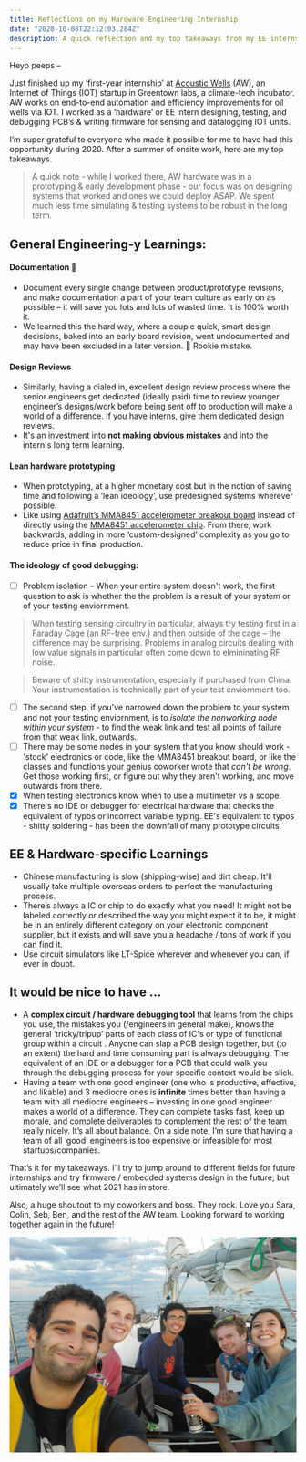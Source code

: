 ```yaml
---
title: Reflections on my Hardware Engineering Internship 
date: "2020-10-08T22:12:03.284Z"
description: A quick reflection and my top takeaways from my EE internship working at Acoustic Wells, an IOT startup, during the summer of '20.    
---
```


Heyo peeps – 

Just finished up my ‘first-year internship’ at [Acoustic Wells](https://acoustic-wells.com/) (AW), an Internet of Things (IOT) startup in Greentown labs, a climate-tech incubator. AW works on end-to-end automation and efficiency improvements for oil wells via IOT. I worked as a ‘hardware’ or EE intern designing, testing, and debugging PCB’s & writing firmware for sensing and datalogging IOT units. 

I’m super grateful to everyone who made it possible for me to have had this opportunity during 2020. After a summer of onsite work, here are my top takeaways. 

> A quick note - while I worked there, AW hardware was in a prototyping & early development phase - our focus was on designing systems that worked and ones we could deploy ASAP. We spent much less time simulating & testing systems to be robust in the long term.

## General Engineering-y Learnings: 

#### Documentation 💯

- Document every single change between product/prototype revisions, and make documentation a part of your team culture as early on as possible – it will save you lots and lots of wasted time. It is 100% worth it. 
- We learned this the hard way, where a couple quick, smart design decisions, baked into an early board revision, went undocumented and may have been excluded in a later version. 😬 Rookie mistake.  

#### Design Reviews 

- Similarly, having a dialed in, excellent design review process where the senior engineers get dedicated (ideally paid) time to review younger engineer’s designs/work before being sent off to production will make a world of a difference. If you have interns, give them dedicated design reviews. 
- It's an investment into **not making obvious mistakes** and into the intern's long term learning. 

#### Lean hardware prototyping

- When prototyping, at a higher monetary cost but in the notion of saving time and following a ‘lean ideology’, use predesigned systems wherever possible. 
- Like using [Adafruit’s MMA8451 accelerometer breakout board](https://learn.adafruit.com/adafruit-mma8451-accelerometer-breakout) instead of directly using the [MMA8451 accelerometer chip](https://www.mouser.com/ProductDetail/NXP-Semiconductors/MMA8451QT?qs=nf24X8JpkflIa2CupKIQ%252BA%3D%3D). From there, work backwards, adding in more ‘custom-designed’ complexity as you go to reduce price in final production. 

#### The ideology of good debugging: 

- [ ] Problem isolation – When your entire system doesn't work, the first question to ask is whether the the problem is a result of your system or of your testing enviornment. 

> When testing sensing circuitry in particular, always try testing first in a Faraday Cage (an RF-free env.) and then outside of the cage – the difference may be surprising. Problems in analog circuits dealing with low value signals in particular often come down to elmininating RF noise.

> Beware of shitty instrumentation, especially if purchased from China. Your instrumentation is technically part of your test enviornment too. 

- [ ] The second step, if you've narrowed down the problem to your system and not your testing enviornment, is to *isolate the nonworking node within your system* - to find the weak link and test all points of failure from that weak link, outwards.
- [ ] There may be some nodes in your system that you know should work - 'stock' electronics or code, like the MMA8451 breakout board, or like the classes and functions your genius coworker wrote that *can't be wrong*. Get those working first, or figure out why they aren't working, and move outwards from there. 
- [x] When testing electronics know when to use a multimeter vs a scope.
- [x] There's no IDE or debugger for electrical hardware that checks the equivalent of typos or incorrect variable typing. EE's equivalent to typos - shitty soldering - has been the downfall of many prototype circuits. 

## EE & Hardware-specific Learnings
- Chinese manufacturing is slow (shipping-wise) and dirt cheap. It'll usually take multiple overseas orders to perfect the manufacturing process.  
- There’s always a IC or chip to do exactly what you need! It might not be labeled correctly or described the way you might expect it to be, it might be in an entirely different category on your electronic component supplier, but it exists and will save you a headache / tons of work if you can find it.
- Use circuit simulators like LT-Spice wherever and whenever you can, if ever in doubt. 

## It would be nice to have ... 
- A **complex circuit / hardware debugging tool** that learns from the chips you use, the mistakes you (/engineers in general make), knows the general ‘tricky/tripup’ parts of each class of IC's or type of functional group within a circuit . Anyone can slap a PCB design together, but (to an extent) the hard and time consuming part is always debugging. The equivalent of an IDE or a debugger for a PCB that could walk you through the debugging process for your specific context would be slick.  
- Having a team with one good engineer (one who is productive, effective, and likable) and 3 mediocre ones is **infinite** times better than having a team with all mediocre engineers – investing in one good engineer makes a world of a difference. They can complete tasks fast, keep up morale, and complete deliverables to complement the rest of the team really nicely. It’s all about balance. On a side note, I’m sure that having a team of all ‘good’ engineers is too expensive or infeasible for most startups/companies.

That’s it for my takeaways. I’ll try to jump around to different fields for future internships and try firmware / embedded systems design in the future; but ultimately we’ll see what 2021 has in store. 

Also, a huge shoutout to my coworkers and boss. They rock. Love you Sara, Colin, Seb, Ben, and the rest of the AW team. Looking forward to working together again in the future!

![The team, out on Sebastien's sailboat](./AW_final.jpg)  